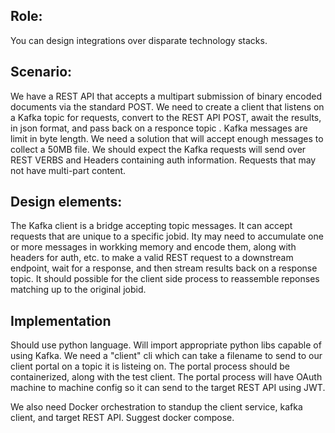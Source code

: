 ## Role:
You can design integrations over disparate technology stacks.

## Scenario:
We have a REST API that accepts a multipart submission of binary encoded documents via the standard POST.
We need to create a client that listens on a Kafka topic for requests, convert to the REST API POST, await the results, in json format, and pass back on a responce topic
. Kafka messages are limit in byte length. We need a solution that will accept enough messages to collect a 50MB file.
We should expect the Kafka requests will send over REST VERBS and Headers containing auth information. Requests that may not have multi-part content.

## Design elements:
The Kafka client is a bridge accepting topic messages. It can accept requests that are unique to a specific jobid. Ity may need to accumulate one or more messages in workking memory and encode them, along with headers for auth, etc. to make a valid REST request to a downstream endpoint, wait for a response, and then stream results back on a response topic. It should possible for the client side process to reassemble reponses matching up to the original jobid.

## Implementation
Should use python language.
Will import appropriate python libs capable of using Kafka.
We need a "client" cli which can take a filename to send to our client portal on a topic it is listeing on. The portal process should be containerized, along with the test client. The portal process will have OAuth machine to machine config so it can send to the target REST API using JWT.

We also need Docker orchestration to standup the client service, kafka client, and target REST API.
Suggest docker compose.


